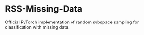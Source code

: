 # RSS-Missing-Data
Official PyTorch implementation of random subspace sampling for classification with missing data.
